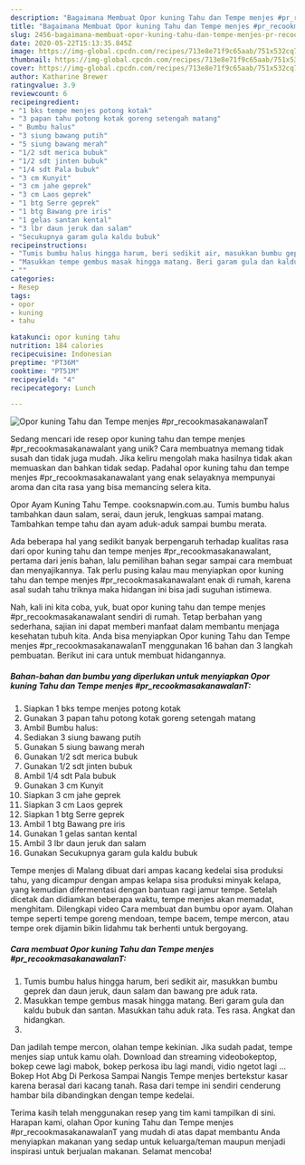 ```yaml
---
description: "Bagaimana Membuat Opor kuning Tahu dan Tempe menjes #pr_recookmasakanawalanT, Lezat"
title: "Bagaimana Membuat Opor kuning Tahu dan Tempe menjes #pr_recookmasakanawalanT, Lezat"
slug: 2456-bagaimana-membuat-opor-kuning-tahu-dan-tempe-menjes-pr-recookmasakanawalant-lezat
date: 2020-05-22T15:13:35.845Z
image: https://img-global.cpcdn.com/recipes/713e8e71f9c65aab/751x532cq70/opor-kuning-tahu-dan-tempe-menjes-pr_recookmasakanawalant-foto-resep-utama.jpg
thumbnail: https://img-global.cpcdn.com/recipes/713e8e71f9c65aab/751x532cq70/opor-kuning-tahu-dan-tempe-menjes-pr_recookmasakanawalant-foto-resep-utama.jpg
cover: https://img-global.cpcdn.com/recipes/713e8e71f9c65aab/751x532cq70/opor-kuning-tahu-dan-tempe-menjes-pr_recookmasakanawalant-foto-resep-utama.jpg
author: Katharine Brewer
ratingvalue: 3.9
reviewcount: 6
recipeingredient:
- "1 bks tempe menjes potong kotak"
- "3 papan tahu potong kotak goreng setengah matang"
- " Bumbu halus"
- "3 siung bawang putih"
- "5 siung bawang merah"
- "1/2 sdt merica bubuk"
- "1/2 sdt jinten bubuk"
- "1/4 sdt Pala bubuk"
- "3 cm Kunyit"
- "3 cm jahe geprek"
- "3 cm Laos geprek"
- "1 btg Serre geprek"
- "1 btg Bawang pre iris"
- "1 gelas santan kental"
- "3 lbr daun jeruk dan salam"
- "Secukupnya garam gula kaldu bubuk"
recipeinstructions:
- "Tumis bumbu halus hingga harum, beri sedikit air, masukkan bumbu geprek dan daun jeruk, daun salam dan bawang pre aduk rata."
- "Masukkan tempe gembus masak hingga matang. Beri garam gula dan kaldu bubuk dan santan. Masukkan tahu aduk rata. Tes rasa. Angkat dan hidangkan."
- ""
categories:
- Resep
tags:
- opor
- kuning
- tahu

katakunci: opor kuning tahu 
nutrition: 184 calories
recipecuisine: Indonesian
preptime: "PT36M"
cooktime: "PT51M"
recipeyield: "4"
recipecategory: Lunch

---
```



![Opor kuning Tahu dan Tempe menjes #pr_recookmasakanawalanT](https://img-global.cpcdn.com/recipes/713e8e71f9c65aab/751x532cq70/opor-kuning-tahu-dan-tempe-menjes-pr_recookmasakanawalant-foto-resep-utama.jpg)

Sedang mencari ide resep opor kuning tahu dan tempe menjes #pr_recookmasakanawalant yang unik? Cara membuatnya memang tidak susah dan tidak juga mudah. Jika keliru mengolah maka hasilnya tidak akan memuaskan dan bahkan tidak sedap. Padahal opor kuning tahu dan tempe menjes #pr_recookmasakanawalant yang enak selayaknya mempunyai aroma dan cita rasa yang bisa memancing selera kita.

Opor Ayam Kuning Tahu Tempe. cooksnapwin.com.au. Tumis bumbu halus tambahkan daun salam, serai, daun jeruk, lengkuas sampai matang. Tambahkan tempe tahu dan ayam aduk-aduk sampai bumbu merata.

Ada beberapa hal yang sedikit banyak berpengaruh terhadap kualitas rasa dari opor kuning tahu dan tempe menjes #pr_recookmasakanawalant, pertama dari jenis bahan, lalu pemilihan bahan segar sampai cara membuat dan menyajikannya. Tak perlu pusing kalau mau menyiapkan opor kuning tahu dan tempe menjes #pr_recookmasakanawalant enak di rumah, karena asal sudah tahu triknya maka hidangan ini bisa jadi suguhan istimewa.


Nah, kali ini kita coba, yuk, buat opor kuning tahu dan tempe menjes #pr_recookmasakanawalant sendiri di rumah. Tetap berbahan yang sederhana, sajian ini dapat memberi manfaat dalam membantu menjaga kesehatan tubuh kita. Anda bisa menyiapkan Opor kuning Tahu dan Tempe menjes #pr_recookmasakanawalanT menggunakan 16 bahan dan 3 langkah pembuatan. Berikut ini cara untuk membuat hidangannya.

<!--inarticleads1-->

##### Bahan-bahan dan bumbu yang diperlukan untuk menyiapkan Opor kuning Tahu dan Tempe menjes #pr_recookmasakanawalanT:

1. Siapkan 1 bks tempe menjes potong kotak
1. Gunakan 3 papan tahu potong kotak goreng setengah matang
1. Ambil  Bumbu halus:
1. Sediakan 3 siung bawang putih
1. Gunakan 5 siung bawang merah
1. Gunakan 1/2 sdt merica bubuk
1. Gunakan 1/2 sdt jinten bubuk
1. Ambil 1/4 sdt Pala bubuk
1. Gunakan 3 cm Kunyit
1. Siapkan 3 cm jahe geprek
1. Siapkan 3 cm Laos geprek
1. Siapkan 1 btg Serre geprek
1. Ambil 1 btg Bawang pre iris
1. Gunakan 1 gelas santan kental
1. Ambil 3 lbr daun jeruk dan salam
1. Gunakan Secukupnya garam gula kaldu bubuk


Tempe menjes di Malang dibuat dari ampas kacang kedelai sisa produksi tahu, yang dicampur dengan ampas kelapa sisa produksi minyak kelapa, yang kemudian difermentasi dengan bantuan ragi jamur tempe. Setelah dicetak dan didiamkan beberapa waktu, tempe menjes akan memadat, menghitam. Dilengkapi video Cara membuat dan bumbu opor ayam. Olahan tempe seperti tempe goreng mendoan, tempe bacem, tempe mercon, atau tempe orek dijamin bikin lidahmu tak berhenti untuk bergoyang. 

<!--inarticleads2-->

##### Cara membuat Opor kuning Tahu dan Tempe menjes #pr_recookmasakanawalanT:

1. Tumis bumbu halus hingga harum, beri sedikit air, masukkan bumbu geprek dan daun jeruk, daun salam dan bawang pre aduk rata.
1. Masukkan tempe gembus masak hingga matang. Beri garam gula dan kaldu bubuk dan santan. Masukkan tahu aduk rata. Tes rasa. Angkat dan hidangkan.
1. 


Dan jadilah tempe mercon, olahan tempe kekinian. Jika sudah padat, tempe menjes siap untuk kamu olah. Download dan streaming videobokeptop, bokep cewe lagi mabok, bokep perkosa ibu lagi mandi, vidio ngetot lagi … Bokep Hot Abg Di Perkosa Sampai Nangis Tempe menjes bertekstur kasar karena berasal dari kacang tanah. Rasa dari tempe ini sendiri cenderung hambar bila dibandingkan dengan tempe kedelai. 

Terima kasih telah menggunakan resep yang tim kami tampilkan di sini. Harapan kami, olahan Opor kuning Tahu dan Tempe menjes #pr_recookmasakanawalanT yang mudah di atas dapat membantu Anda menyiapkan makanan yang sedap untuk keluarga/teman maupun menjadi inspirasi untuk berjualan makanan. Selamat mencoba!
